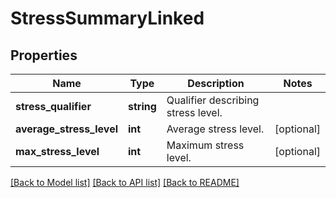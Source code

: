 # StressSummaryLinked

## Properties
Name | Type | Description | Notes
------------ | ------------- | ------------- | -------------
**stress_qualifier** | **string** | Qualifier describing stress level. | 
**average_stress_level** | **int** | Average stress level. | [optional] 
**max_stress_level** | **int** | Maximum stress level. | [optional] 

[[Back to Model list]](../../README.md#documentation-for-models) [[Back to API list]](../../README.md#documentation-for-api-endpoints) [[Back to README]](../../README.md)

